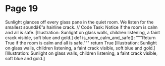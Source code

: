 ﻿# Page 19
Sunlight glances off every glass pane in the quiet room.
We listen for the smallest soundâ€”a hairline crack.
// Code Task: Notice if the room is calm and all is safe.
[Illustration: Sunlight on glass walls, children listening, a faint crack visible, soft blue and gold.]
def is_room_calm_and_safe():
	"""Return True if the room is calm and all is safe."""
	return True
[Illustration: Sunlight on glass walls, children listening, a faint crack visible, soft blue and gold.]
[Illustration: Sunlight on glass walls, children listening, a faint crack visible, soft blue and gold.]

